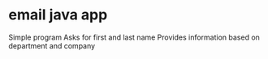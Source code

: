 # email java app

Simple program
Asks for first and last name
Provides information based on department and company
